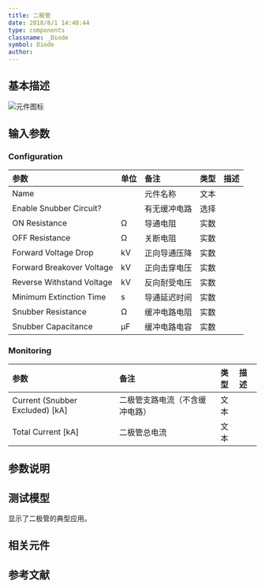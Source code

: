 ```yaml
---
title: 二极管
date: 2018/8/1 14:40:44
type: components
classname: _Diode
symbol: Diode
author: 
---
```

## <span id="comp_desc">基本描述</span>
![元件图标]()

## <span id="comp_params">输入参数</span>
### <span id="comp_params_group_Configuration">Configuration</span>
| 参数 | 单位 | 备注 | 类型 | 描述 |
| :--- | :--- | :--- | :--: | :--- |
| <span id="comp_params_param_Name">Name</span> |  | 元件名称 | 文本 |  |
| <span id="comp_params_param_Snubber">Enable Snubber Circuit?</span> |  | 有无缓冲电路 | 选择 |  |
| <span id="comp_params_param_Ron">ON Resistance</span> | Ω | 导通电阻 | 实数 |  |
| <span id="comp_params_param_Roff">OFF Resistance</span> | Ω | 关断电阻 | 实数 |  |
| <span id="comp_params_param_Vfd">Forward Voltage Drop</span> | kV | 正向导通压降 | 实数 |  |
| <span id="comp_params_param_Vfb">Forward Breakover Voltage</span> | kV | 正向击穿电压 | 实数 |  |
| <span id="comp_params_param_Vrw">Reverse Withstand Voltage</span> | kV | 反向耐受电压 | 实数 |  |
| <span id="comp_params_param_Tme">Minimum Extinction Time</span> | s | 导通延迟时间 | 实数 |  |
| <span id="comp_params_param_Rs">Snubber Resistance</span> | Ω | 缓冲电路电阻 | 实数 |  |
| <span id="comp_params_param_Cs">Snubber Capacitance</span> | μF | 缓冲电路电容 | 实数 |  |

[Name]: #comp_params_param_Name "Name"
[Enable Snubber Circuit?]: #comp_params_param_Snubber "Enable Snubber Circuit?"
[ON Resistance]: #comp_params_param_Ron "ON Resistance"
[OFF Resistance]: #comp_params_param_Roff "OFF Resistance"
[Forward Voltage Drop]: #comp_params_param_Vfd "Forward Voltage Drop"
[Forward Breakover Voltage]: #comp_params_param_Vfb "Forward Breakover Voltage"
[Reverse Withstand Voltage]: #comp_params_param_Vrw "Reverse Withstand Voltage"
[Minimum Extinction Time]: #comp_params_param_Tme "Minimum Extinction Time"
[Snubber Resistance]: #comp_params_param_Rs "Snubber Resistance"
[Snubber Capacitance]: #comp_params_param_Cs "Snubber Capacitance"

### <span id="comp_params_group_Monitoring">Monitoring</span>
| 参数 | 备注 | 类型 | 描述 |
| :--- | :--- | :--: | :--- |
| <span id="comp_params_param_I">Current (Snubber Excluded) \[kA\]</span> | 二极管支路电流（不含缓冲电路） | 文本 |  |
| <span id="comp_params_param_Itotal">Total Current \[kA\]</span> | 二极管总电流 | 文本 |  |

[Current (Snubber Excluded) \[kA\]]: #comp_params_param_I "Current (Snubber Excluded) \[kA\]"
[Total Current \[kA\]]: #comp_params_param_Itotal "Total Current \[kA\]"


## <span id="comp_remarks">参数说明</span>


## <span id="comp_example">测试模型</span>
[<test name>](<test link>)显示了二极管的典型应用。

## <span id="comp_seealso">相关元件</span>

## <span id="comp_ref">参考文献</span>



